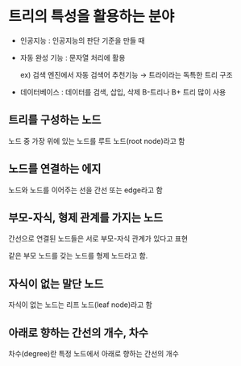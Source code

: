 # 트리의 특성을 활용하는 분야

- 인공지능 : 인공지능의 판단 기준을 만들 때
- 자동 완성 기능 : 문자열 처리에 활용
    
    ex) 검색 엔진에서 자동 검색어 추천기능 → 트라이라는 독특한 트리 구조
    
- 데이터베이스 : 데이터를 검색, 삽입, 삭제 B-트리나 B+ 트리 많이 사용

## 트리를 구성하는 노드

노드 중 가장 위에 있는 노드를 루트 노드(root node)라고 함

## 노드를 연결하는 에지

노드와 노드를 이어주는 선을 간선 또는 edge라고 함

## 부모-자식, 형제 관계를 가지는 노드

간선으로 연결된 노드들은 서로 부모-자식 관계가 있다고 표현

같은 부모 노드를 갖는 노드를 형제 노드라고 함.

## 자식이 없는 말단 노드

자식이 없는 노드는 리프 노드(leaf node)라고 함

## 아래로 향하는 간선의 개수, 차수

차수(degree)란 특정 노드에서 아래로 향하는 간선의 개수
